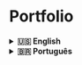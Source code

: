 # Portfolio

<details>
  <summary markdown="span"><strong>🇺🇸 English</strong></summary><br />

This is a personal portfolio project designed to highlight my skills and experiences as [your profession or field of expertise].

Using JavaScript, HTML5, CSS3, React-Bootstrap, this project was created to provide a comprehensive overview of my work and professional achievements.

This project aims to provide potential employers and employees with a clear view of my technical skills, superior projects and professional achievements.

You can explore my projects, check my skills and contact me directly through the portfolio.

Contributions and feedback are always welcome! If you have any suggestions to improve the portfolio or find any problems, feel free to open an issue.

I hope that my portfolio will be useful to present my work and experience. Thanks for visiting!

[Click here](https://ruanportella.dev/) to check out the final version of the project on your browser.
<br />
</details>

<details>
  <summary markdown="span"><strong>🇧🇷 Português</strong></summary><br />


<strong>
Esse é um projeto de portfolio pessoal desenvolvido para destacar minhas habilidades e experiências como [sua profissão ou área de atuação].

Utilizando JavaScript, HTML5, CSS3, React-Bootstrap este projeto foi criado para fornecer uma visão abrangente do meu trabalho e conquistas profissionais.

Este projeto tem o objetivo de fornecer aos potenciais empregadores e colaboradores uma visão clara das minhas habilidades técnicas, projetos anteriores e conquistas profissionais.

Você pode explorar meus projetos, verificar minhas habilidades e entrar em contato comigo diretamente por meio do portfolio.

Contribuições e feedback são sempre bem-vindos! Se você tiver alguma sugestão para melhorar o portfolio ou encontrar algum problema, sinta-se à vontade para abrir uma issue.

Espero que meu portfolio seja útil para apresentar meu trabalho e experiência. Obrigado por visitar!
</strong>

[Clique aqui](https://ruanportella.dev/) para conferir a versão final do projeto no seu navegador.
<br />
</details>